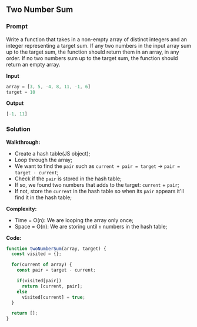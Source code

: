 
## Two Number Sum

### Prompt

Write a function that takes in a non-empty array of distinct integers and an integer representing a target sum. If any two numbers in the input array sum up to the target sum, the function should return them in an array, in any order. If no two numbers sum up to the target sum, the function should return an empty array.

**Input**
```js
array = [3, 5, -4, 8, 11, -1, 6]
target = 10
```

**Output**
```js
[-1, 11]
```

### Solution

__Walkthrough:__
- Create a hash table(JS object);
- Loop through the array;
- We want to find the `pair` such as `current + pair = target` -> `pair = target - current`;
- Check if the `pair` is stored in the hash table;
- If so, we found two numbers that adds to the target: `current` + `pair`;
- If not, store the `current` in the hash table so when its `pair` appears it'll find it in the hash table;

__Complexity:__
- Time = O(n): We are looping the array only once;
- Space = O(n): We are storing until `n` numbers in the hash table;

__Code:__

```js
function twoNumberSum(array, target) {
  const visited = {};

  for(current of array) {
    const pair = target - current;

    if(visited[pair])
      return [current, pair];
    else
      visited[current] = true;
  }

  return [];
}
```